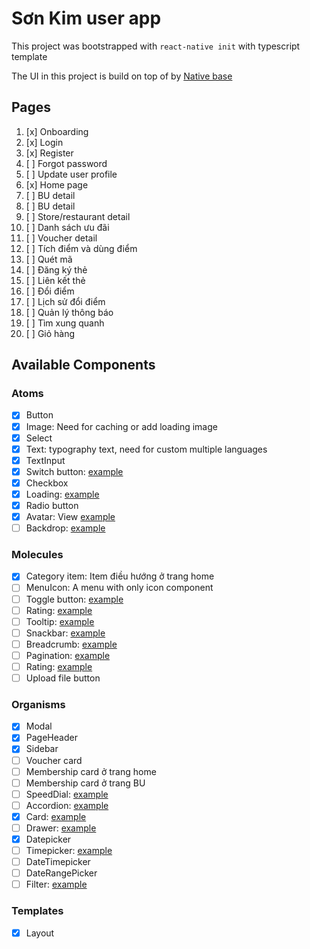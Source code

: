 # Sơn Kim user app

This project was bootstrapped with ``react-native init`` with typescript template

The UI in this project is build on top of by [Native base](https://docs.nativebase.io/)

## Pages
1. [x] Onboarding
2. [x] Login
3. [x] Register
4. [ ] Forgot password
5. [ ] Update user profile
6. [x] Home page
7. [ ] BU detail
8. [ ] BU detail
9. [ ] Store/restaurant detail
10. [ ] Danh sách ưu đãi
11. [ ] Voucher detail
12. [ ] Tích điểm và dùng điểm
13. [ ] Quét mã
14. [ ] Đăng ký thẻ
15. [ ] Liên kết thẻ
16. [ ] Đổi điểm
17. [ ] Lịch sử đổi điểm
18. [ ] Quản lý thông báo
19. [ ] Tìm xung quanh
20. [ ] Giỏ hàng

## Available Components

### Atoms
- [x] Button
- [x] Image: Need for caching or add loading image
- [x] Select
- [x] Text: typography text, need for custom multiple languages
- [x] TextInput
- [x] Switch button: [example](https://mui.com/components/switches/)
- [x] Checkbox
- [x] Loading: [example](https://mui.com/components/progress/)
- [x] Radio button
- [x] Avatar: View [example](https://mui.com/components/avatars/)
- [ ] Backdrop: [example](https://mui.com/components/backdrop/)

### Molecules
- [x] Category item: Item điều hướng ở trang home
- [ ] MenuIcon: A menu with only icon component
- [ ] Toggle button: [example](https://mui.com/components/toggle-button/)
- [ ] Rating: [example](https://mui.com/components/rating/)
- [ ] Tooltip: [example](https://mui.com/components/tooltips/)
- [ ] Snackbar: [example](https://mui.com/components/snackbars/)
- [ ] Breadcrumb: [example](https://mui.com/components/breadcrumbs/)
- [ ] Pagination: [example](https://mui.com/components/pagination/)
- [ ] Rating: [example](https://mui.com/components/rating/)
- [ ] Upload file button

### Organisms
- [x] Modal
- [x] PageHeader
- [x] Sidebar
- [ ] Voucher card
- [ ] Membership card ở trang home
- [ ] Membership card ở trang BU
- [ ] SpeedDial: [example](https://mui.com/components/speed-dial/)
- [ ] Accordion: [example](https://mui.com/components/accordion/)
- [x] Card: [example](https://mui.com/components/cards/)
- [ ] Drawer: [example](https://mui.com/components/drawers/)
- [x] Datepicker
- [ ] Timepicker: [example](https://mui.com/components/time-picker/)
- [ ] DateTimepicker
- [ ] DateRangePicker
- [ ] Filter: [example](https://mui.com/components/data-grid/filtering/)

### Templates
- [x] Layout
